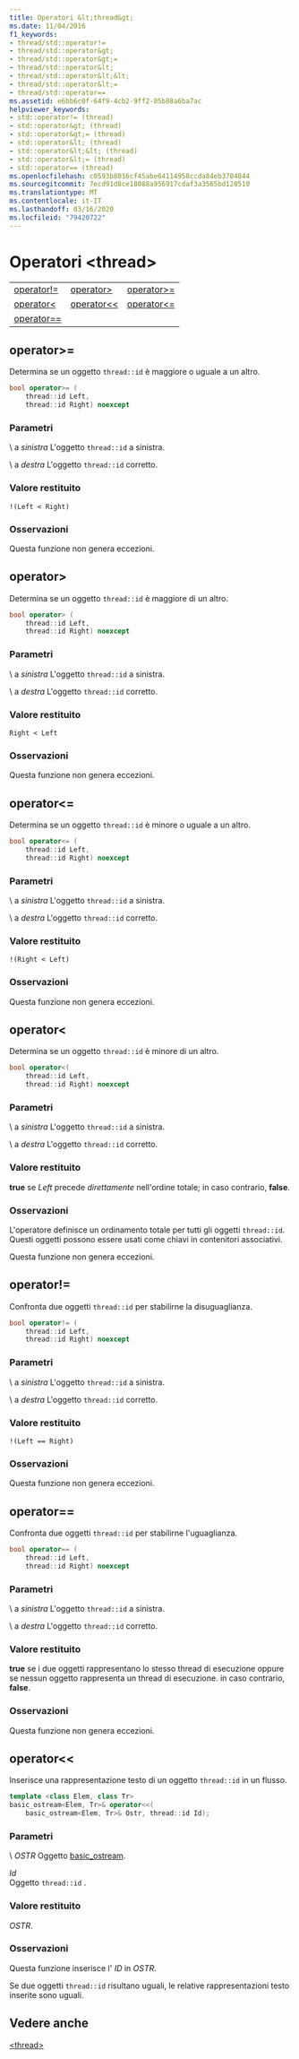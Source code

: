 ```yaml
---
title: Operatori &lt;thread&gt;
ms.date: 11/04/2016
f1_keywords:
- thread/std::operator!=
- thread/std::operator&gt;
- thread/std::operator&gt;=
- thread/std::operator&lt;
- thread/std::operator&lt;&lt;
- thread/std::operator&lt;=
- thread/std::operator==
ms.assetid: e6bb6c0f-64f9-4cb2-9ff2-05b88a6ba7ac
helpviewer_keywords:
- std::operator!= (thread)
- std::operator&gt; (thread)
- std::operator&gt;= (thread)
- std::operator&lt; (thread)
- std::operator&lt;&lt; (thread)
- std::operator&lt;= (thread)
- std::operator== (thread)
ms.openlocfilehash: c0593b8016cf45abe64114958ccda84eb3704844
ms.sourcegitcommit: 7ecd91d8ce18088a956917cdaf3a3565bd128510
ms.translationtype: MT
ms.contentlocale: it-IT
ms.lasthandoff: 03/16/2020
ms.locfileid: "79420722"
---
```

# <a name="ltthreadgt-operators"></a>Operatori &lt;thread&gt;

||||
|-|-|-|
|[operator!=](#op_neq)|[operator&gt;](#op_gt)|[operator&gt;=](#op_gt_eq)|
|[operator&lt;](#op_lt)|[operator&lt;&lt;](#op_lt_lt)|[operator&lt;=](#op_lt_eq)|
|[operator==](#op_eq_eq)|

## <a name="op_gt_eq"></a>  operator&gt;=

Determina se un oggetto `thread::id` è maggiore o uguale a un altro.

```cpp
bool operator>= (
    thread::id Left,
    thread::id Right) noexcept
```

### <a name="parameters"></a>Parametri

\ a *sinistra*
L'oggetto `thread::id` a sinistra.

\ a *destra*
L'oggetto `thread::id` corretto.

### <a name="return-value"></a>Valore restituito

`!(Left < Right)`

### <a name="remarks"></a>Osservazioni

Questa funzione non genera eccezioni.

## <a name="op_gt"></a>  operator&gt;

Determina se un oggetto `thread::id` è maggiore di un altro.

```cpp
bool operator> (
    thread::id Left,
    thread::id Right) noexcept
```

### <a name="parameters"></a>Parametri

\ a *sinistra*
L'oggetto `thread::id` a sinistra.

\ a *destra*
L'oggetto `thread::id` corretto.

### <a name="return-value"></a>Valore restituito

`Right < Left`

### <a name="remarks"></a>Osservazioni

Questa funzione non genera eccezioni.

## <a name="op_lt_eq"></a>  operator&lt;=

Determina se un oggetto `thread::id` è minore o uguale a un altro.

```cpp
bool operator<= (
    thread::id Left,
    thread::id Right) noexcept
```

### <a name="parameters"></a>Parametri

\ a *sinistra*
L'oggetto `thread::id` a sinistra.

\ a *destra*
L'oggetto `thread::id` corretto.

### <a name="return-value"></a>Valore restituito

`!(Right < Left)`

### <a name="remarks"></a>Osservazioni

Questa funzione non genera eccezioni.

## <a name="op_lt"></a>  operator&lt;

Determina se un oggetto `thread::id` è minore di un altro.

```cpp
bool operator<(
    thread::id Left,
    thread::id Right) noexcept
```

### <a name="parameters"></a>Parametri

\ a *sinistra*
L'oggetto `thread::id` a sinistra.

\ a *destra*
L'oggetto `thread::id` corretto.

### <a name="return-value"></a>Valore restituito

**true** se *Left* precede *direttamente* nell'ordine totale; in caso contrario, **false**.

### <a name="remarks"></a>Osservazioni

L'operatore definisce un ordinamento totale per tutti gli oggetti `thread::id`. Questi oggetti possono essere usati come chiavi in contenitori associativi.

Questa funzione non genera eccezioni.

## <a name="op_neq"></a>  operator!=

Confronta due oggetti `thread::id` per stabilirne la disuguaglianza.

```cpp
bool operator!= (
    thread::id Left,
    thread::id Right) noexcept
```

### <a name="parameters"></a>Parametri

\ a *sinistra*
L'oggetto `thread::id` a sinistra.

\ a *destra*
L'oggetto `thread::id` corretto.

### <a name="return-value"></a>Valore restituito

`!(Left == Right)`

### <a name="remarks"></a>Osservazioni

Questa funzione non genera eccezioni.

## <a name="op_eq_eq"></a>  operator==

Confronta due oggetti `thread::id` per stabilirne l'uguaglianza.

```cpp
bool operator== (
    thread::id Left,
    thread::id Right) noexcept
```

### <a name="parameters"></a>Parametri

\ a *sinistra*
L'oggetto `thread::id` a sinistra.

\ a *destra*
L'oggetto `thread::id` corretto.

### <a name="return-value"></a>Valore restituito

**true** se i due oggetti rappresentano lo stesso thread di esecuzione oppure se nessun oggetto rappresenta un thread di esecuzione. in caso contrario, **false**.

### <a name="remarks"></a>Osservazioni

Questa funzione non genera eccezioni.

## <a name="op_lt_lt"></a>  operator&lt;&lt;

Inserisce una rappresentazione testo di un oggetto `thread::id` in un flusso.

```cpp
template <class Elem, class Tr>
basic_ostream<Elem, Tr>& operator<<(
    basic_ostream<Elem, Tr>& Ostr, thread::id Id);
```

### <a name="parameters"></a>Parametri

\ *OSTR*
Oggetto [basic_ostream](../standard-library/basic-ostream-class.md).

*Id*\
Oggetto `thread::id` .

### <a name="return-value"></a>Valore restituito

*OSTR*.

### <a name="remarks"></a>Osservazioni

Questa funzione inserisce l' *ID* in *OSTR*.

Se due oggetti `thread::id` risultano uguali, le relative rappresentazioni testo inserite sono uguali.

## <a name="see-also"></a>Vedere anche

[\<thread>](../standard-library/thread.md)
